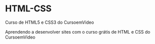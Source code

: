# HTML-CSS
 Curso de HTML5 e CSS3 do CursoemVideo

 Aprendendo a desenvolver sites com o curso grátis de HTML e CSS do CursoemVideo
